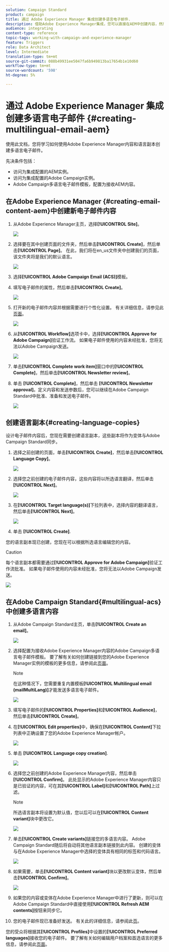 ```yaml
---
solution: Campaign Standard
product: campaign
title: 通过 Adobe Experience Manager 集成创建多语言电子邮件.
description: 借助Adobe Experience Manager集成，您可以直接在AEM中创建内容，然后在Adobe Campaign中使用。
audience: integrating
content-type: reference
topic-tags: working-with-campaign-and-experience-manager
feature: Triggers
role: Data Architect
level: Intermediate
translation-type: tm+mt
source-git-commit: 088b49931ee5047fa6b949813ba17654b1e10d60
workflow-type: tm+mt
source-wordcount: '598'
ht-degree: 5%

---
```



# 通过 Adobe Experience Manager 集成创建多语言电子邮件 {#creating-multilingual-email-aem}

使用此文档，您将学习如何使用Adobe Experience Manager内容和语言副本创建多语言电子邮件。

先决条件包括：

* 访问为集成配置的AEM实例。
* 访问为集成配置的Adobe Campaign实例。
* Adobe Campaign多语言电子邮件模板，配置为接收AEM内容。

## 在Adobe Experience Manager {#creating-email-content-aem}中创建新电子邮件内容

1. 从Adobe Experience Manager主页，选择&#x200B;**[!UICONTROL Site]**。

   ![](assets/aem_acs_1.png)

1. 选择要在其中创建页面的文件夹，然后单击&#x200B;**[!UICONTROL Create]**，然后单击&#x200B;**[!UICONTROL Page]**。 在此，我们将在en_us文件夹中创建我们的页面，该文件夹将是我们的默认语言。

   ![](assets/aem_acs_2.png)

1. 选择&#x200B;**[!UICONTROL Adobe Campaign Email (ACS)]**&#x200B;模板。

1. 填写电子邮件的属性，然后单击&#x200B;**[!UICONTROL Create]**。

   ![](assets/aem_acs_3.png)

1. 打开新的电子邮件内容并根据需要进行个性化设置。 有关详细信息，请参见此 [ 页面](../../integrating/using/creating-email-experience-manager.md#editing-email-aem)。

   ![](assets/aem_acs_4.png)

1. 从&#x200B;**[!UICONTROL Workflow]**&#x200B;选项卡中，选择&#x200B;**[!UICONTROL Approve for Adobe Campaign]**&#x200B;验证工作流。 如果电子邮件使用的内容未经批准，您将无法以Adobe Campaign发送。

   ![](assets/aem_acs_7.png)

1. 单击&#x200B;**[!UICONTROL Complete work item]**&#x200B;窗口中的&#x200B;**[!UICONTROL Complete]**，然后单击&#x200B;**[!UICONTROL Newsletter review]**。

1. 单击 **[!UICONTROL Complete]**，然后单击 **[!UICONTROL Newsletter approval]**。定义内容和发送参数后，您可以继续在Adobe Campaign Standard中批准、准备和发送电子邮件。

   ![](assets/aem_acs_8.png)

## 创建语言副本{#creating-language-copies}

设计电子邮件内容后，您现在需要创建语言副本，这些副本将作为变体与Adobe Campaign Standard同步。

1. 选择之前创建的页面，单击&#x200B;**[!UICONTROL Create]**，然后单击&#x200B;**[!UICONTROL Language Copy]**。

   ![](assets/aem_acs_5.png)

1. 选择您之前创建的电子邮件内容，这些内容将以所选语言翻译，然后单击&#x200B;**[!UICONTROL Next]**。

   ![](assets/aem_acs_6.png)

1. 在&#x200B;**[!UICONTROL Target language(s)]**&#x200B;下拉列表中，选择内容的翻译语言，然后单击&#x200B;**[!UICONTROL Next]**。

   ![](assets/aem_acs_9.png)

1. 单击 **[!UICONTROL Create]**.

您的语言副本现已创建，您现在可以根据所选语言编辑您的内容。

>[!CAUTION]
>
>每个语言副本都需要通过&#x200B;**[!UICONTROL Approve for Adobe Campaign]**&#x200B;验证工作流批准。 如果电子邮件使用的内容未经批准，您将无法以Adobe Campaign发送。

![](assets/aem_acs_11.png)

## 在Adobe Campaign Standard{#multilingual-acs}中创建多语言内容

1. 从Adobe Campaign Standard主页，单击&#x200B;**[!UICONTROL Create an email]**。

   ![](assets/aem_acs_12.png)

1. 选择配置为接收Adobe Experience Manager内容的Adobe Campaign多语言电子邮件模板。 要了解有关如何创建链接到您的Adobe Experience Manager实例的模板的更多信息，请参阅此[页面](../../integrating/using/configure-experience-manager.md#config-acs)。

   >[!NOTE]
   >
   >在这种情况下，您需要重复内置模板&#x200B;**[!UICONTROL Multilingual email (mailMultiLang)]**&#x200B;才能发送多语言电子邮件。

   ![](assets/aem_acs_13.png)

1. 填写电子邮件的&#x200B;**[!UICONTROL Properties]**&#x200B;和&#x200B;**[!UICONTROL Audience]**，然后单击&#x200B;**[!UICONTROL Create]**。

1. 在&#x200B;**[!UICONTROL Edit properties]**&#x200B;中，确保在&#x200B;**[!UICONTROL Content]**&#x200B;下拉列表中正确设置了您的Adobe Experience Manager帐户。

   ![](assets/aem_acs_20.png)

1. 单击 **[!UICONTROL Language copy creation]**.

   ![](assets/aem_acs_16.png)

1. 选择您之前创建的Adobe Experience Manager内容，然后单击&#x200B;**[!UICONTROL Confirm]**。 此处显示的Adobe Experience Manager内容只是已验证的内容，可在其&#x200B;**[!UICONTROL Label]**&#x200B;和&#x200B;**[!UICONTROL Path]**&#x200B;上过滤。

   >[!NOTE]
   >
   >所选语言副本将设置为默认值，您以后可以在&#x200B;**[!UICONTROL Content variant]**&#x200B;块中更改它。

   ![](assets/aem_acs_17.png)

1. 单击&#x200B;**[!UICONTROL Create variants]**&#x200B;链接您的多语言内容。 Adobe Campaign Standard随后将自动将其他语言副本链接到此内容。 创建的变体与在Adobe Experience Manager中选择的变体具有相同的标签和代码语言。

   ![](assets/aem_acs_18.png)

1. 如果需要，单击&#x200B;**[!UICONTROL Content variant]**&#x200B;块以更改默认变体，然后单击&#x200B;**[!UICONTROL Confirm]**。

   ![](assets/aem_acs_19.png)

1. 如果您的内容或变体在Adobe Experience Manager中进行了更新，则可以在Adobe Campaign Standard中直接使用&#x200B;**[!UICONTROL Refresh AEM contents]**&#x200B;按钮来同步它。

1. 您的电子邮件现已准备好发送。 有关此的详细信息，请参阅此[页](../../sending/using/get-started-sending-messages.md)。

您的受众将根据其&#x200B;**[!UICONTROL Profiles]**&#x200B;中设置的&#x200B;**[!UICONTROL Preferred languages]**&#x200B;接收您的电子邮件。 要了解有关如何编辑用户档案和首选语言的更多信息，请参阅此[页面](../../audiences/using/editing-profiles.md)。
